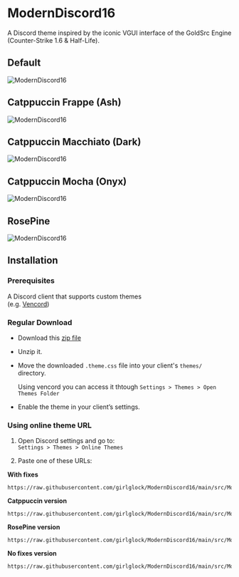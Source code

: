 # ModernDiscord16

A Discord theme inspired by the iconic VGUI interface of the GoldSrc Engine (Counter-Strike 1.6 & Half-Life).

## Default
![ModernDiscord16](https://github.com/user-attachments/assets/171a63e3-38b8-41f3-88c1-dfcfe386a0c0)

## Catppuccin Frappe (Ash)
![ModernDiscord16](https://github.com/user-attachments/assets/d1cc06e4-4084-429c-bc10-02490c09e935)

## Catppuccin Macchiato (Dark)
![ModernDiscord16](https://github.com/user-attachments/assets/a565f8d3-4cb0-4154-81f0-f95639c8f094)

## Catppuccin Mocha (Onyx)
![ModernDiscord16](https://github.com/user-attachments/assets/54ebb48d-aec1-44ac-8fb5-d39c149a2116)

## RosePine
![ModernDiscord16](https://github.com/user-attachments/assets/77cd6fa0-b17a-4074-9c22-5b0f6ca2d067)


## Installation

### Prerequisites
A Discord client that supports custom themes  
(e.g. [Vencord](https://vencord.dev/))

### Regular Download

- Download this [zip file](https://github.com/girlglock/ModernDiscord16/releases/latest/download/ModernDiscord16.zip)

- Unzip it.

- Move the downloaded `.theme.css` file into your client's `themes/` directory.
  
  Using vencord you can access it thtough `Settings > Themes > Open Themes Folder`

- Enable the theme in your client’s settings.

### Using online theme URL
1. Open Discord settings and go to:  
   `Settings > Themes > Online Themes`

2. Paste one of these URLs:

**With fixes**  
```
https://raw.githubusercontent.com/girlglock/ModernDiscord16/main/src/ModernDiscord16.theme.css
```

**Catppuccin version**  
```
https://raw.githubusercontent.com/girlglock/ModernDiscord16/main/src/ModernDiscord16.catppuccin.theme.css
```

**RosePine version**  
```
https://raw.githubusercontent.com/girlglock/ModernDiscord16/main/src/ModernDiscord16.rosepine.theme.css
```

**No fixes version**  
```
https://raw.githubusercontent.com/girlglock/ModernDiscord16/main/src/ModernDiscord16.nofixes.theme.css
```
